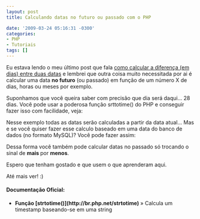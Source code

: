 ```yaml
---
layout: post
title: Calculando datas no futuro ou passado com o PHP

date: '2009-03-24 05:16:31 -0300'
categories:
- PHP
- Tutoriais
tags: []
---
```

Eu estava lendo o meu último post que fala [como calcular a diferença (em dias) entre duas datas](/calculando-a-diferenca-em-dias-entre-duas-datas) e lembrei que outra coisa muito necessitada por ai é calcular uma data <strong>no futuro</strong> (ou passado) em função de um número X de dias, horas ou meses por exemplo.

Suponhamos que você queira saber com precisão que dia será daqui... 28 dias. Você pode usar a poderosa função srttotime() do PHP e conseguir fazer isso com facilidade, veja:


<div data-gist-id="665356a0b90f76252b31" data-gist-show-loading="false"></div>

Nesse exemplo todas as datas serão calculadas a partir da data atual... Mas e se você quiser fazer esse calculo baseado em uma data do banco de dados (no formato MySQL)? Você pode fazer assim:


<div data-gist-id="a5affc015ed042edad13" data-gist-show-loading="false"></div>

Dessa forma você também pode calcular datas no passado só trocando o sinal de <strong>mais </strong>por <strong>menos</strong>.

Espero que tenham gostado e que usem o que aprenderam aqui.

Até mais ver! :)

<h4>Documentação Oficial:</h4>
<ul>
<li><strong>Função [strtotime()](http://br.php.net/strtotime)</strong> » Calcula um timestamp baseando-se em uma string</li>
</ul>
